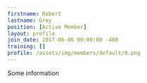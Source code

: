 ```yaml
---
firstname: Robert
lastname: Grey
position: [Active Member]
layout: profile
join_date: 2017-06-06 00:00:00 -400
training: []
profile: /assets/img/members/default/0.png
---
```

Some information